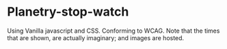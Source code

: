 # Planetry-stop-watch

Using Vanilla javascript and CSS.
Conforming to WCAG.
Note that the times that are shown, are actually imaginary; and images are hosted.

